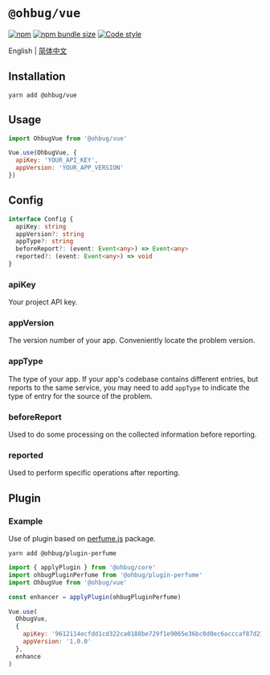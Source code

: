 # `@ohbug/vue`

[![npm](https://img.shields.io/npm/v/@ohbug/vue.svg?style=flat-square)](https://www.npmjs.com/package/@ohbug/vue)
[![npm bundle size](https://img.shields.io/bundlephobia/min/@ohbug/vue?style=flat-square)](https://bundlephobia.com/result?p=@ohbug/vue)
[![Code style](https://img.shields.io/badge/code_style-prettier-ff69b4.svg?style=flat-square)](https://github.com/prettier/prettier)

English | [简体中文](./README-zh_CN.md)

## Installation

```
yarn add @ohbug/vue
```

## Usage

```javascript
import OhbugVue from '@ohbug/vue'

Vue.use(OhbugVue, {
  apiKey: 'YOUR_API_KEY',
  appVersion: 'YOUR_APP_VERSION'
})
```

## Config

```typescript
interface Config {
  apiKey: string
  appVersion?: string
  appType?: string
  beforeReport?: (event: Event<any>) => Event<any>
  reported?: (event: Event<any>) => void
}
```

### apiKey

Your project API key.

### appVersion

The version number of your app. Conveniently locate the problem version.

### appType

The type of your app. If your app's codebase contains different entries, but reports to the same service, you may need to add `appType` to indicate the type of entry for the source of the problem.

### beforeReport

Used to do some processing on the collected information before reporting.

### reported

Used to perform specific operations after reporting.

## Plugin

### Example

Use of plugin based on [perfume.js](https://github.com/Zizzamia/perfume.js) package.

```
yarn add @ohbug/plugin-perfume
```

```jsx
import { applyPlugin } from '@ohbug/core'
import ohbugPluginPerfume from '@ohbug/plugin-perfume'
import OhbugVue from '@ohbug/vue'

const enhancer = applyPlugin(ohbugPluginPerfume)

Vue.use(
  OhbugVue,
  {
    apiKey: '9612114ecfdd1cd322ca0188be729f1e9065e36bc0d0ec6acccaf87d21f57bc0',
    appVersion: '1.0.0'
  },
  enhance
)
```
